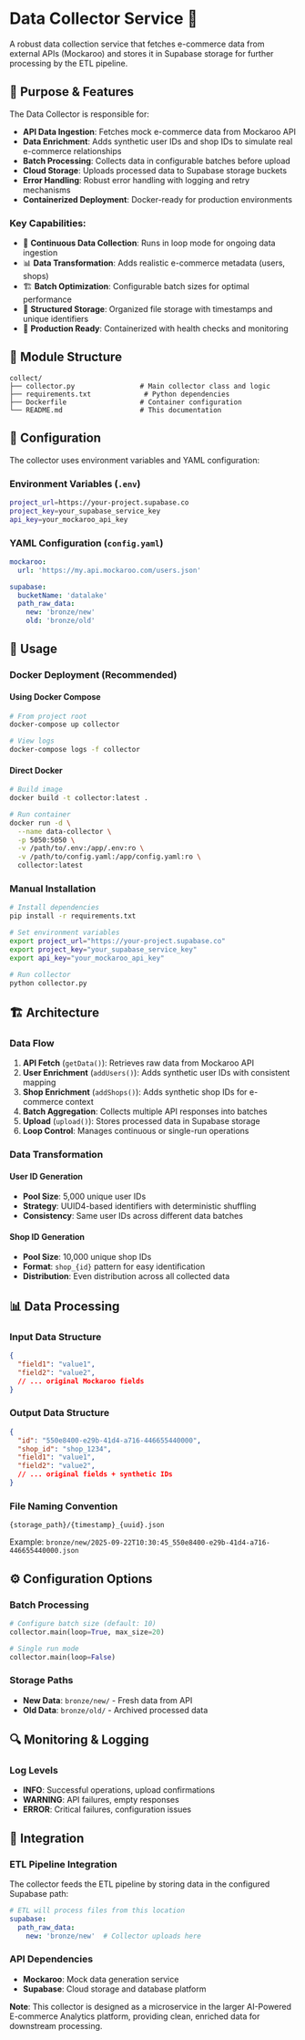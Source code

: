 # Data Collector Service 📡

A robust data collection service that fetches e-commerce data from external APIs (Mockaroo) and stores it in Supabase storage for further processing by the ETL pipeline.

## 🎯 Purpose & Features

The Data Collector is responsible for:
- **API Data Ingestion**: Fetches mock e-commerce data from Mockaroo API
- **Data Enrichment**: Adds synthetic user IDs and shop IDs to simulate real e-commerce relationships
- **Batch Processing**: Collects data in configurable batches before upload
- **Cloud Storage**: Uploads processed data to Supabase storage buckets
- **Error Handling**: Robust error handling with logging and retry mechanisms
- **Containerized Deployment**: Docker-ready for production environments

### Key Capabilities:
- 🔄 **Continuous Data Collection**: Runs in loop mode for ongoing data ingestion
- 📊 **Data Transformation**: Adds realistic e-commerce metadata (users, shops)
- 🏗️ **Batch Optimization**: Configurable batch sizes for optimal performance
- 📁 **Structured Storage**: Organized file storage with timestamps and unique identifiers
- 🐳 **Production Ready**: Containerized with health checks and monitoring

## 📁 Module Structure

```
collect/
├── collector.py                # Main collector class and logic
├── requirements.txt             # Python dependencies
├── Dockerfile                  # Container configuration
└── README.md                   # This documentation
```

## 🔧 Configuration

The collector uses environment variables and YAML configuration:

### Environment Variables (`.env`)
```bash
project_url=https://your-project.supabase.co
project_key=your_supabase_service_key
api_key=your_mockaroo_api_key
```

### YAML Configuration (`config.yaml`)
```yaml
mockaroo:
  url: 'https://my.api.mockaroo.com/users.json'

supabase:
  bucketName: 'datalake'
  path_raw_data:
    new: 'bronze/new'
    old: 'bronze/old'
```

## 🚀 Usage

### Docker Deployment (Recommended)

#### Using Docker Compose
```bash
# From project root
docker-compose up collector

# View logs
docker-compose logs -f collector
```

#### Direct Docker
```bash
# Build image
docker build -t collector:latest .

# Run container
docker run -d \
  --name data-collector \
  -p 5050:5050 \
  -v /path/to/.env:/app/.env:ro \
  -v /path/to/config.yaml:/app/config.yaml:ro \
  collector:latest
```

### Manual Installation

```bash
# Install dependencies
pip install -r requirements.txt

# Set environment variables
export project_url="https://your-project.supabase.co"
export project_key="your_supabase_service_key"
export api_key="your_mockaroo_api_key"

# Run collector
python collector.py
```

## 🏗️ Architecture

### Data Flow

1. **API Fetch** (`getData()`): Retrieves raw data from Mockaroo API
2. **User Enrichment** (`addUsers()`): Adds synthetic user IDs with consistent mapping
3. **Shop Enrichment** (`addShops()`): Adds synthetic shop IDs for e-commerce context
4. **Batch Aggregation**: Collects multiple API responses into batches
5. **Upload** (`upload()`): Stores processed data in Supabase storage
6. **Loop Control**: Manages continuous or single-run operations

### Data Transformation

#### User ID Generation
- **Pool Size**: 5,000 unique user IDs
- **Strategy**: UUID4-based identifiers with deterministic shuffling
- **Consistency**: Same user IDs across different data batches

#### Shop ID Generation
- **Pool Size**: 10,000 unique shop IDs
- **Format**: `shop_{id}` pattern for easy identification
- **Distribution**: Even distribution across all collected data

## 📊 Data Processing

### Input Data Structure
```json
{
  "field1": "value1",
  "field2": "value2",
  // ... original Mockaroo fields
}
```

### Output Data Structure
```json
{
  "id": "550e8400-e29b-41d4-a716-446655440000",
  "shop_id": "shop_1234",
  "field1": "value1",
  "field2": "value2",
  // ... original fields + synthetic IDs
}
```

### File Naming Convention
```
{storage_path}/{timestamp}_{uuid}.json
```
Example: `bronze/new/2025-09-22T10:30:45_550e8400-e29b-41d4-a716-446655440000.json`

## ⚙️ Configuration Options

### Batch Processing
```python
# Configure batch size (default: 10)
collector.main(loop=True, max_size=20)

# Single run mode
collector.main(loop=False)
```

### Storage Paths
- **New Data**: `bronze/new/` - Fresh data from API
- **Old Data**: `bronze/old/` - Archived processed data

## 🔍 Monitoring & Logging

### Log Levels
- **INFO**: Successful operations, upload confirmations
- **WARNING**: API failures, empty responses
- **ERROR**: Critical failures, configuration issues


## 🤝 Integration

### ETL Pipeline Integration
The collector feeds the ETL pipeline by storing data in the configured Supabase path:
```yaml
# ETL will process files from this location
supabase:
  path_raw_data:
    new: 'bronze/new'  # Collector uploads here
```

### API Dependencies
- **Mockaroo**: Mock data generation service
- **Supabase**: Cloud storage and database platform

**Note**: This collector is designed as a microservice in the larger AI-Powered E-commerce Analytics platform, providing clean, enriched data for downstream processing.